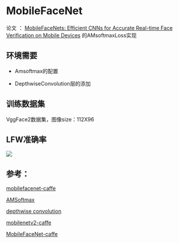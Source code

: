 # MobileFaceNet
  论文 ： [MobileFaceNets: Efficient CNNs for Accurate Real-time Face Verification on Mobile Devices](https://arxiv.org/abs/1804.07573) 的AMsoftmaxLoss实现

## 环境需要

- Amsoftmax的配置

- DepthwiseConvolution层的添加

## 训练数据集
  
  VggFace2数据集，图像size：112X96

## LFW准确率

![](https://github.com/zhanglaplace/MobileFaceNet/blob/master/result.png)

## 参考：

[mobilefacenet-caffe](https://github.com/KaleidoZhouYN/mobilefacenet-caffe)

[AMSoftmax](https://github.com/happynear/AMSoftmax)

[depthwise convolution](https://github.com/yonghenglh6/DepthwiseConvolution)

[mobilenetv2-caffe](https://github.com/shicai/MobileNet-Caffe)

[MobileFaceNet-caffe](https://github.com/imistyrain/MobileFaceNet)